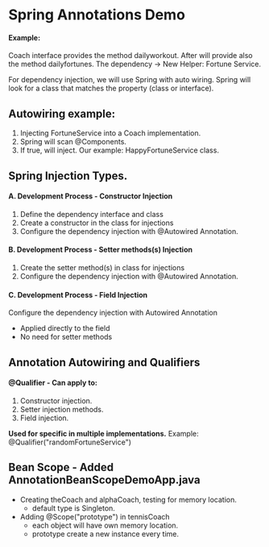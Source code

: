 # Spring Annotations Demo 

#### Example:

Coach interface provides the method dailyworkout.
After will provide also the method dailyfortunes.
The dependency -> New Helper: Fortune Service.

For dependency injection, we will use Spring with auto wiring.
Spring will look for a class that matches the property (class or interface).

## Autowiring example:
1. Injecting FortuneService into a Coach implementation.
2. Spring will scan @Components.
3. If true, will inject. Our example: HappyFortuneService class.

## Spring Injection Types.

#### A. Development Process - Constructor Injection
1. Define the dependency interface and class
2. Create a constructor in the class for injections
3. Configure the dependency injection with @Autowired Annotation.

#### B. Development Process - Setter methods(s) Injection
1. Create the setter method(s) in class for injections
2. Configure the dependency injection with @Autowired Annotation.


#### C. Development Process - Field Injection
 Configure the dependency injection with Autowired Annotation
 - Applied directly to the field
 - No need for setter methods



## Annotation Autowiring and Qualifiers

#### @Qualifier - Can apply to:
1. Constructor injection.
2. Setter injection methods.
3. Field injection.

**Used for specific in multiple implementations.**
Example: @Qualifier("randomFortuneService")


## Bean Scope - Added AnnotationBeanScopeDemoApp.java

- Creating theCoach and alphaCoach, testing for memory location.
	* default type is Singleton.
- Adding @Scope("prototype") in tennisCoach
	* each object will have own memory location.
	* prototype create a new instance every time.












